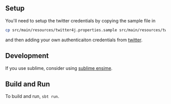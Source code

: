 ## Setup

You'll need to setup the twitter credentials by copying the sample file in

```bash
cp src/main/resources/twitter4j.properties.sample src/main/resources/twitter4j.properties
```

and then adding your own authenticaiton credentials from [twitter](https://apps.twitter.com/app/).

## Development

If you use sublime, consider using [sublime ensime](http://ensime.github.io/editors/sublime/).

## Build and Run

To build and run, `sbt run`.
